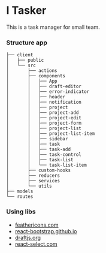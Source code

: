 # I Tasker

This is a task manager for small team.


### Structure app

```
├── client
│   ├── public
│   └── src
│       ├── actions
│       ├── components
│       │   ├── App
│       │   ├── draft-editor
│       │   ├── error-indicator
│       │   ├── header
│       │   ├── notification
│       │   ├── project
│       │   ├── project-add
│       │   ├── project-edit
│       │   ├── project-form
│       │   ├── project-list
│       │   ├── project-list-item
│       │   ├── sidebar
│       │   ├── task
│       │   ├── task-add
│       │   ├── task-control
│       │   ├── task-list
│       │   └── task-list-item
│       ├── custom-hooks
│       ├── reducers
│       ├── services
│       └── utils
├── models
└── routes
```

### Using libs
- [feathericons.com](https://feathericons.com/)
- [react-bootstrap.github.io](https://react-bootstrap.github.io/)
- [draftjs.org](https://draftjs.org/)
- [react-select.com](https://react-select.com/home)